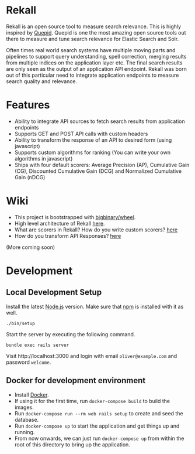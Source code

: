 # Rekall

Rekall is an open source tool to measure search relevance. This is highly inspired by [Quepid](https://github.com/o19s/quepid). Quepid is one the most amazing open source tools out there to measure and tune search relevance for Elastic Search and Solr. 

Often times real world search systems have multiple moving parts and pipelines to support query understanding, spell correction, merging results from multiple indices on the application layer etc. The final search results are only seen as the output of an application API endpoint. Rekall was born out of this particular need to integrate application endpoints to measure search quality and relevance.

# Features
* Ability to integrate API sources to fetch search results from application endpoints
* Supports GET and POST API calls with custom headers
* Ability to transform the response of an API to desired form (using javascript)
* Supports custom algorithms for ranking (You can write your own algorithms in javascript)
* Ships with four default scorers: Average Precision (AP), Cumulative Gain (CG), Discounted Cumulative Gain (DCG) and Normalized Cumulative Gain (nDCG)

# Wiki
* This project is bootstrapped with [bigbinary/wheel](https://github.com/bigbinary/wheel).
* High level architecture of Rekall [here](https://github.com/sony-mathew/rekall/blob/main/docs/high-level-architecture.png).
* What are scorers in Rekall? How do you write custom scorers? [here](https://github.com/sony-mathew/rekall/blob/main/docs/scorers.md)
* How do you transform API Responses? [here](https://github.com/sony-mathew/rekall/blob/main/docs/api-response-transformations.md)

(More coming soon)

# Development
## Local Development Setup

Install the latest [Node.js](https://nodejs.org) version.
Make sure that [npm](https://www.npmjs.com/) is installed with it as well.

```
./bin/setup
```

Start the server by executing the following command.

```
bundle exec rails server
```

Visit http://localhost:3000 and login with email `oliver@example.com` and password `welcome`.


## Docker for development environment

* Install [Docker](https://docs.docker.com/get-docker/).
* If using it for the first time, run `docker-compose build` to build the images.
* Run `docker-compose run --rm web rails setup` to create and seed the database.
* Run `docker-compose up` to start the application and get things up and running.
* From now onwards, we can just run `docker-compose up` from within the root of this directory to bring up the application.
